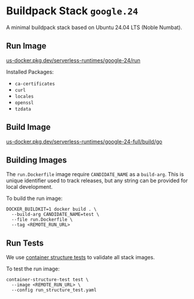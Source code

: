 # Buildpack Stack `google.24`

A minimal buildpack stack based on Ubuntu 24.04 LTS (Noble Numbat).

## Run Image

[us-docker.pkg.dev/serverless-runtimes/google-24/run](https://us-docker.pkg.dev/serverless-runtimes/google-24/run)

Installed Packages:

* `ca-certificates`
* `curl`
* `locales`
* `openssl`
* `tzdata`

## Build Image

[us-docker.pkg.dev/serverless-runtimes/google-24-full/build/go](https://us-docker.pkg.dev/serverless-runtimes/google-24-full/build/go)

## Building Images

The `run.Dockerfile` image require `CANDIDATE_NAME` as a `build-arg`. This is
unique identifier used to track releases, but any string can be provided for
local development.

To build the run image:

```
DOCKER_BUILDKIT=1 docker build . \
  --build-arg CANDIDATE_NAME=test \
  --file run.Dockerfile \
  --tag <REMOTE_RUN_URL>
```

## Run Tests

We use [container structure tests](https://github.com/GoogleContainerTools/container-structure-test)
to validate all stack images.

To test the run image:

```
container-structure-test test \
  --image <REMOTE_RUN_URL> \
  --config run_structure_test.yaml
```
